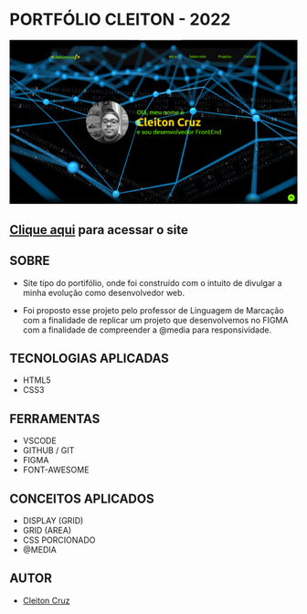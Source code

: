 # **PORTFÓLIO CLEITON - 2022**

![](./img/desktop.png)

## [Clique aqui](https://cotilen.github.io/portifolio/) para acessar o site

## **SOBRE**

- Site tipo do portifólio, onde foi construído com o intuito de divulgar a minha evolução como desenvolvedor web.

 - Foi proposto esse projeto pelo professor de Linguagem de Marcação com a finalidade de replicar um projeto que desenvolvemos no FIGMA com a finalidade de compreender a @media para responsividade.



## **TECNOLOGIAS APLICADAS**

- HTML5
- CSS3


## **FERRAMENTAS**

- VSCODE
- GITHUB / GIT
- FIGMA
- FONT-AWESOME


## **CONCEITOS APLICADOS**

- DISPLAY (GRID)
- GRID (AREA)
- CSS PORCIONADO
- @MEDIA

## **AUTOR**

- [Cleiton Cruz](https://github.com/cotilen)

